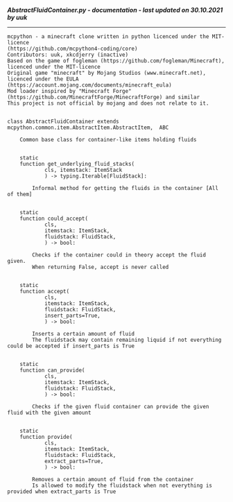 ***AbstractFluidContainer.py - documentation - last updated on 30.10.2021 by uuk***
___

    mcpython - a minecraft clone written in python licenced under the MIT-licence 
    (https://github.com/mcpython4-coding/core)
    Contributors: uuk, xkcdjerry (inactive)
    Based on the game of fogleman (https://github.com/fogleman/Minecraft), licenced under the MIT-licence
    Original game "minecraft" by Mojang Studios (www.minecraft.net), licenced under the EULA
    (https://account.mojang.com/documents/minecraft_eula)
    Mod loader inspired by "Minecraft Forge" (https://github.com/MinecraftForge/MinecraftForge) and similar
    This project is not official by mojang and does not relate to it.


    class AbstractFluidContainer extends mcpython.common.item.AbstractItem.AbstractItem,  ABC
        
        Common base class for container-like items holding fluids


        static
        function get_underlying_fluid_stacks(
                cls, itemstack: ItemStack
                ) -> typing.Iterable[FluidStack]:
            
            Informal method for getting the fluids in the container [All of them]


        static
        function could_accept(
                cls,
                itemstack: ItemStack,
                fluidstack: FluidStack,
                ) -> bool:
            
            Checks if the container could in theory accept the fluid given.
            When returning False, accept is never called


        static
        function accept(
                cls,
                itemstack: ItemStack,
                fluidstack: FluidStack,
                insert_parts=True,
                ) -> bool:
            
            Inserts a certain amount of fluid
            The fluidstack may contain remaining liquid if not everything could be accepted if insert_parts is True


        static
        function can_provide(
                cls,
                itemstack: ItemStack,
                fluidstack: FluidStack,
                ) -> bool:
            
            Checks if the given fluid container can provide the given fluid with the given amount


        static
        function provide(
                cls,
                itemstack: ItemStack,
                fluidstack: FluidStack,
                extract_parts=True,
                ) -> bool:
            
            Removes a certain amount of fluid from the container
            Is allowed to modify the fluidstack when not everything is provided when extract_parts is True
